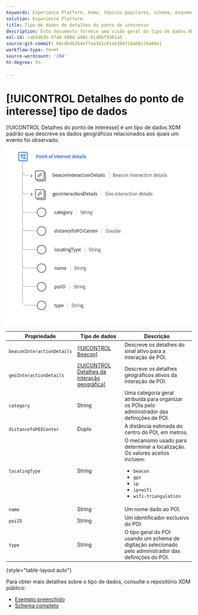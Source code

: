 ```yaml
---
keywords: Experience Platform, home, tópicos populares, schema, esquema, XDM, campos, esquemas, esquemas, poi, detalhes do ponto de interesse, detalhes do ponto de interesse, tipo de dados, tipo de dados, tipo de dados; tipo de dados;
solution: Experience Platform
title: Tipo de dados de detalhes do ponto de interesse
description: Este documento fornece uma visão geral do tipo de dados XDM de Detalhes do Ponto de Interesse.
exl-id: cab5463b-97a0-400d-a00c-0cd8bf9301a5
source-git-commit: 60c0bd62b4effaa161c61ab304718ab8c20a06e1
workflow-type: tm+mt
source-wordcount: '204'
ht-degree: 5%

---
```


# [!UICONTROL Detalhes do ponto de interesse] tipo de dados

[!UICONTROL Detalhes do ponto de interesse] é um tipo de dados XDM padrão que descreve os dados geográficos relacionados aos quais um evento foi observado.

<img src="../images/data-types/poi-details.png" width="550" /><br />

| Propriedade | Tipo de dados | Descrição |
| --- | --- | --- |
| `beaconInteractionDetails` | [[!UICONTROL Beacon]](./beacon.md) | Descreve os detalhes do sinal ativo para a interação de POI. |
| `geoInteractionDetails` | [[!UICONTROL Detalhes da interação geográfica]](./geo-interaction-details.md) | Descreve os detalhes geográficos ativos da interação de POI. |
| `category` | String | Uma categoria geral atribuída para organizar os POIs pelo administrador das definições de POI. |
| `distanceToPOICenter` | Duplo | A distância estimada do centro do POI, em metros. |
| `locatingType` | String | O mecanismo usado para determinar a localização. Os valores aceitos incluem: <ul><li>`beacon`</li><li>`gps`</li><li>`ip`</li><li>`ip+wifi`</li><li>`wifi-triangulation`</li></ul> |
| `name` | String | Um nome dado ao POI. |
| `poiID` | String | Um identificador exclusivo do POI. |
| `type` | String | O tipo geral do POI usando um schema de digitação selecionado pelo administrador das definições do POI. |

{style=&quot;table-layout:auto&quot;}

Para obter mais detalhes sobre o tipo de dados, consulte o repositório XDM público:

* [Exemplo preenchido](https://github.com/adobe/xdm/blob/master/components/datatypes/poi-detail.example.1.json)
* [Schema completo](https://github.com/adobe/xdm/blob/master/components/datatypes/poi-detail.schema.json)
